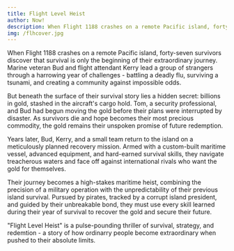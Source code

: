 ```yaml
---
title: Flight Level Heist
author: Now!
description: When Flight 1188 crashes on a remote Pacific island, forty-seven survivors discover that survival is only the beginning of their extraordinary journey. Marine veteran Bud and flight attendant Kerry lead a group of strangers through a harrowing year of challenges - battling a deadly flu, surviving a tsunami, and creating a community against impossible odds ...
img: /flhcover.jpg
---
```


When Flight 1188 crashes on a remote Pacific island, forty-seven survivors discover that survival is only the beginning of their extraordinary journey. Marine veteran Bud and flight attendant Kerry lead a group of strangers through a harrowing year of challenges - battling a deadly flu, surviving a tsunami, and creating a community against impossible odds.

But beneath the surface of their survival story lies a hidden secret: billions in gold, stashed in the aircraft's cargo hold. Tom, a security professional, and Bud had begun moving the gold before their plans were interrupted by disaster. As survivors die and hope becomes their most precious commodity, the gold remains their unspoken promise of future redemption.

Years later, Bud, Kerry, and a small team return to the island on a meticulously planned recovery mission. Armed with a custom-built maritime vessel, advanced equipment, and hard-earned survival skills, they navigate treacherous waters and face off against international rivals who want the gold for themselves.

Their journey becomes a high-stakes maritime heist, combining the precision of a military operation with the unpredictability of their previous island survival. Pursued by pirates, tracked by a corrupt island president, and guided by their unbreakable bond, they must use every skill learned during their year of survival to recover the gold and secure their future.

"Flight Level Heist" is a pulse-pounding thriller of survival, strategy, and redemtion - a story of how ordinarry people become extraordinary when pushed to their absolute limits.
